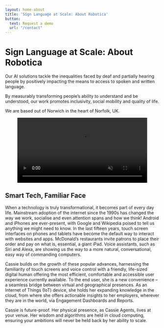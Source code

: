 ```yaml
---
layout: home-about
title: 'Sign Language at Scale: About Robotica'
button: 
  text: Request a demo
  url: "/contact"
---
```

# Sign Language at Scale: About Robotica

Our AI solutions tackle the inequalities faced by deaf and partially hearing people by positively impacting the means to access to spoken and written language.

By measurably transforming people’s ability to understand and be understood, our work promotes inclusivity, social mobility and quality of life.

We are based out of Norwich in the heart of Norfolk, UK.

<div class="container">
  <figure id="videoContainer" data-fullscreen="false">
    <video
      volume="0.0"
      width="100%"
      id="video"
      preload="auto"
      disablePictureInPicture
      controlslist="nodownload"
      autoplay
      muted
      loop
    >
      <source
        src="https://cdn.api.video/vod/vi5rkYIz77AC465BD5BPKAXZ/mp4/1080/source.mp4"
        type="video/mp4"
        aria-labelledby="title"
        aria-describedby="transcript"
      >
      <iframe src="https://embed.api.video/vod/vi5rkYIz77AC465BD5BPKAXZ" width="10%" height="100%" frameborder="0" scrolling="no" allowfullscreen="true">
      </iframe>
    </video>
  </figure>
</div>

## Smart Tech, Familiar Face

When a technology is truly transformational, it becomes part of every day life. Mainstream adoption of the internet since the 1990s has changed the way we work, socialise and even attention spans and how we think! Android and iPhones are ever-present, with Google and Wikipedia poised to tell us anything we might need to know. In the last fifteen years, touch screen interfaces on phones and tablets have become the default way to interact with websites and apps. McDonald’s restaurants invite patrons to place their order and pay on what is, essential, a giant iPad. Voice assistants, such as Siri and Alexa, are showing us the way to a more natural, conversational, easy way of commanding computers.

Cassie builds on the growth of these popular advances, harnessing the familiarity of touch screens and voice control with a friendly, life-sized digital human offering the most efficient, comfortable and accessible user experience currently available. To the end user, she is a new convenience – a seamless bridge between virtual and geographical presences. As an Internet of Things (IoT) device, she holds her expanding knowledge in the cloud, from where she offers actionable insights to her employers, wherever they are in the world, via Engagement Dashboards and Reports.

Cassie is future-proof. Her physical presence, as Cassie Agents, lives at your venue. Her wisdom and algorithms are held in cloud computing, ensuring your ambitions will never be held back by her ability to scale.
